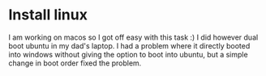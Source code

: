 # Install linux
I am working on macos so I got off easy with this task :) I did however dual boot ubuntu in my dad's laptop. I had a problem where it directly booted into windows
without giving the option to boot into ubuntu, but a simple change in boot order fixed the problem.
